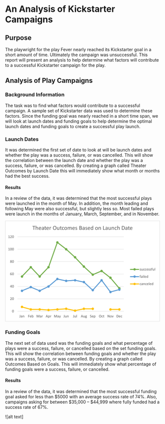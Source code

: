 # An Analysis of Kickstarter Campaigns

## Purpose 

The playwright for the play Fever nearly reached its Kickstarter goal in a short amount of time. Ultimately the campaign was unsuccessful. This report will present an analysis to help determine what factors will contribute to a successful Kickstarter campaign for the play.

## Analysis of Play Campaigns

### Background Information

The task was to find what factors would contribute to a successful campaign. A sample set of Kickstarter data was used to determine these factors. Since the funding goal was nearly reached in a short time span, we will look at launch dates and funding goals to help determine the optimal launch dates and funding goals to create a successful play launch.

### Launch Dates

It was determined the first set of date to look at will be launch dates and whether the play was a success, failure, or was cancelled. This will show the correlation between the launch date and whether the play was a success, failure, or was cancelled. By creating a graph called Theater Outcomes by Launch Date this will immediately show what month or months had the best success. 

#### Results

In a review of the data, it was determined that the most successful plays were launched in the month of May. In addition, the month leading and following May were also successful, but slightly less so. Most failed plays were launch in the months of January, March, September, and in November. 

![alt text](https://github.com/dbrashears63/Kickstarter-Analysis/blob/main/Theater_Outcomes_vs_Launch.png)




### Funding Goals

The next set of data used was the funding goals and what percentage of plays were a success, failure, or cancelled based on the set funding goals. This will show the correlation between funding goals and whether the play was a success, failure, or was cancelled. By creating a graph called Outcomes Based on Goals. This will immediately show what percentage of funding goals were a success, failure, or cancelled.

#### Results 

In a review of the data, it was determined that the most successful funding goal asked for less than $5000 with an average success rate of 74%. Also, campaigns asking for between $35,000 – $44,999 where fully funded had a success rate of 67%.

![alt text]
